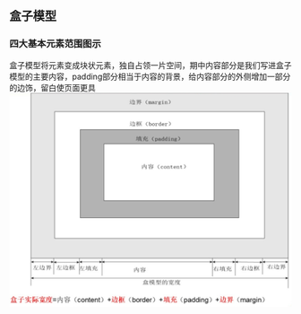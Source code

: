 ## 盒子模型
### 四大基本元素范围图示
盒子模型将元素变成块状元素，独自占领一片空间，期中内容部分是我们写进盒子模型的主要内容，padding部分相当于内容的背景，给内容部分的外侧增加一部分的边饰，留白使页面更具
![输入图片说明](/imgs/2024-05-13/FT7AUCe2rvBbSaLr.jpeg)
<!--stackedit_data:
eyJoaXN0b3J5IjpbLTIxMTkxMDc0NTBdfQ==
-->